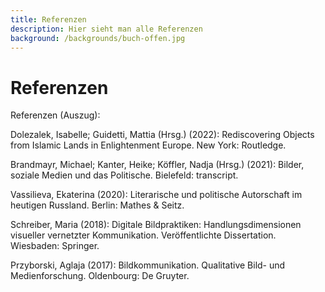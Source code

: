 ```yaml
---
title: Referenzen
description: Hier sieht man alle Referenzen
background: /backgrounds/buch-offen.jpg
---
```

# Referenzen

Referenzen (Auszug):

Dolezalek, Isabelle; Guidetti, Mattia (Hrsg.) (2022): Rediscovering Objects from Islamic Lands in Enlightenment Europe. New York: Routledge.

Brandmayr, Michael; Kanter, Heike; Köffler, Nadja (Hrsg.) (2021): Bilder, soziale Medien und das Politische. Bielefeld: transcript.

Vassilieva, Ekaterina (2020): Literarische und politische Autorschaft im heutigen Russland. Berlin: Mathes & Seitz.  

Schreiber, Maria (2018): Digitale Bildpraktiken: Handlungsdimensionen visueller vernetzter Kommunikation. Veröffentlichte Dissertation. Wiesbaden: Springer.  

Przyborski, Aglaja (2017): Bildkommunikation. Qualitative Bild- und Medienforschung. Oldenbourg: De Gruyter.  
